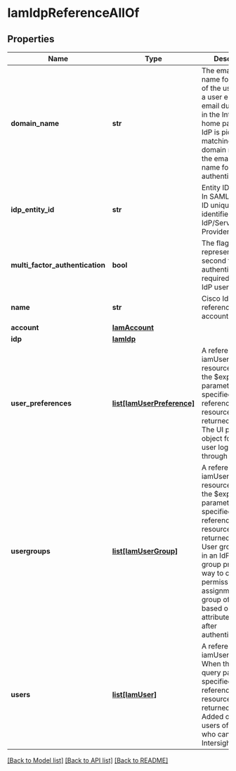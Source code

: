 # IamIdpReferenceAllOf

## Properties
Name | Type | Description | Notes
------------ | ------------- | ------------- | -------------
**domain_name** | **str** | The email domain name for this IdP of the user. When a user enters an email during login in the Intersight home page, the IdP is picked by matching this domain name with the email domain name for authentication.   | [optional] [readonly] 
**idp_entity_id** | **str** | Entity ID of the IdP. In SAML, the entity ID uniquely identifies the IdP/Service Provider.   | [optional] [readonly] 
**multi_factor_authentication** | **bool** | The flag represents if the second factor of authentication is required for Cisco IdP users.   | [optional] 
**name** | **str** | Cisco IdP reference in an account.    | [optional] [readonly] 
**account** | [**IamAccount**](.md) |  | [optional] 
**idp** | [**IamIdp**](.md) |  | [optional] 
**user_preferences** | [**list[IamUserPreference]**](IamUserPreference.md) | A reference to a iamUserPreference resource. When the $expand query parameter is specified, the referenced resource is returned inline. The UI preference object for each user logged in through this IdP.  | [optional] [readonly] 
**usergroups** | [**list[IamUserGroup]**](IamUserGroup.md) | A reference to a iamUserGroup resource. When the $expand query parameter is specified, the referenced resource is returned inline. User groups added in an IdP. User group provides a way to configure permission assignment for a group of users based on IdP attributes received after authentication.  | [optional] 
**users** | [**list[IamUser]**](IamUser.md) | A reference to a iamUser resource. When the $expand query parameter is specified, the referenced resource is returned inline. Added or logged in users of an IdP who can access an Intersight account.  | [optional] 

[[Back to Model list]](../README.md#documentation-for-models) [[Back to API list]](../README.md#documentation-for-api-endpoints) [[Back to README]](../README.md)



